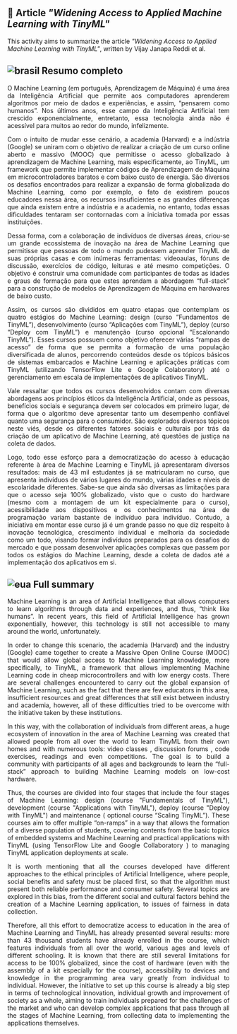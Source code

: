 ## :pencil: Article *"Widening Access to Applied Machine Learning with TinyML"*

This activity aims to summarize the article *"Widening Access to Applied Machine Learning with TinyML"*, written by Vijay Janapa Reddi et al.

## ![brasil](https://upload.wikimedia.org/wikipedia/commons/thumb/0/05/Flag_of_Brazil.svg/22px-Flag_of_Brazil.svg.png) Resumo completo

<p align="justify"> O Machine Learning (em português, Aprendizagem de Máquina) é uma área da Inteligência Artificial que permite aos computadores aprenderem algoritmos por meio de dados e experiências, e assim, “pensarem como humanos”. Nos últimos anos, esse campo da Inteligência Artificial tem crescido exponencialmente, entretanto, essa tecnologia ainda não é acessível para muitos ao redor do mundo, infelizmente. </p>
  
<p align="justify"> Com o intuito de mudar esse cenário, a academia (Harvard) e a indústria (Google) se uniram com o objetivo de realizar a criação de um curso online aberto e massivo (MOOC) que permitisse o acesso globalizado à aprendizagem de Machine Learning, mais especificamente, ao TinyML, um framework que permite implementar códigos de Aprendizagem de Máquina em microcontroladores baratos e com baixo custo de energia. São diversos os desafios encontrados para realizar a expansão de forma globalizada do Machine Learning, como por exemplo, o fato de existirem poucos educadores nessa área, os recursos insuficientes e as grandes diferenças que ainda existem entre a indústria e a academia, no entanto, todas essas dificuldades tentaram ser contornadas com a iniciativa tomada por essas instituições. </p>
	
<p align="justify"> Dessa forma, com a colaboração de indivíduos de diversas áreas, criou-se um grande ecossistema de inovação na área de Machine Learning que permitisse que pessoas de todo o mundo pudessem aprender TinyML de suas próprias casas e com inúmeras ferramentas: videoaulas, fóruns de discussão, exercícios de código, leituras e até mesmo competições. O objetivo é construir uma comunidade com participantes de todas as idades e graus de formação para que estes aprendam a abordagem “full-stack” para a construção de modelos de Aprendizagem de Máquina em hardwares de baixo custo. </p>
	
<p align="justify"> Assim, os cursos são divididos em quatro etapas que contemplam os quatro estágios do Machine Learning: design (curso “Fundamentos de TinyML”), desenvolvimento (curso “Aplicações com TinyML”), deploy (curso “Deploy com TinyML”) e manutenção (curso opcional “Escalonando TinyML”). Esses cursos possuem como objetivo oferecer várias “rampas de acesso” de forma que se permita a formação de uma população diversificada de alunos, percorrendo conteúdos desde os tópicos básicos de sistemas embarcados e Machine Learning e aplicações práticas com TinyML (utilizando TensorFlow Lite e Google Colaboratory) até o gerenciamento em escala de implementações de aplicativos TinyML. </p>

<p align="justify"> Vale ressaltar que todos os cursos desenvolvidos contam com diversas abordagens aos princípios éticos da Inteligência Artificial, onde as pessoas, benefícios sociais e segurança devem ser colocados em primeiro lugar, de forma que o algoritmo deve apresentar tanto um desempenho confiável quanto uma segurança para o consumidor. São explorados diversos tópicos neste viés, desde os diferentes fatores sociais e culturais por trás da criação de um aplicativo de Machine Learning, até questões de justiça na coleta de dados.</p>

<p align="justify"> Logo, todo esse esforço para a democratização do acesso à educação referente à área de Machine Learning e TinyML já apresentaram diversos resultados: mais de 43 mil estudantes já se matricularam no curso, que apresenta indivíduos de vários lugares do mundo, várias idades e níveis de escolaridade diferentes. Sabe-se que ainda são diversas as limitações para que o acesso seja 100% globalizado, visto que o custo do hardware (mesmo com a montagem de um kit especialmente para o curso), acessibilidade aos dispositivos e os conhecimentos na área de programação variam bastante de indivíduo para indivíduo. Contudo, a iniciativa em montar esse curso já é um grande passo no que diz respeito à inovação tecnológica, crescimento individual e melhoria da sociedade como um todo, visando formar indivíduos preparados para os desafios do mercado e que possam desenvolver aplicações complexas que passem por todos os estágios do Machine Learning, desde a coleta de dados até a implementação dos aplicativos em si. </p>

## ![eua](https://upload.wikimedia.org/wikipedia/commons/thumb/a/a4/Flag_of_the_United_States.svg/22px-Flag_of_the_United_States.svg.png) Full summary

<p align="justify"> Machine Learning is an area of Artificial Intelligence that allows computers to learn algorithms through data and experiences, and thus, “think like humans”. In recent years, this field of Artificial Intelligence has grown exponentially, however, this technology is still not accessible to many around the world, unfortunately. </p>
  
<p align="justify"> In order to change this scenario, the academia (Harvard) and the industry (Google) came together to create a Massive Open Online Course (MOOC) that would allow global access to Machine Learning knowledge, more specifically, to TinyML, a framework that allows implementing Machine Learning code in cheap microcontrollers and with low energy costs. There are several challenges encountered to carry out the global expansion of Machine Learning, such as the fact that there are few educators in this area, insufficient resources and great differences that still exist between industry and academia, however, all of these difficulties tried to be overcome with the initiative taken by these institutions. </p>
	
<p align="justify"> In this way, with the collaboration of individuals from different areas, a huge ecosystem of innovation in the area of Machine Learning was created that allowed people from all over the world to learn TinyML from their own homes and with numerous tools: video classes , discussion forums , code exercises, readings and even competitions. The goal is to build a community with participants of all ages and backgrounds to learn the “full-stack” approach to building Machine Learning models on low-cost hardware. </p>
	
<p align="justify"> Thus, the courses are divided into four stages that include the four stages of Machine Learning: design (course "Fundamentals of TinyML"), development (course "Applications with TinyML"), deploy (course "Deploy with TinyML") and maintenance ( optional course “Scaling TinyML”). These courses aim to offer multiple “on-ramps” in a way that allows the formation of a diverse population of students, covering contents from the basic topics of embedded systems and Machine Learning and practical applications with TinyML (using TensorFlow Lite and Google Collaboratory ) to managing TinyML application deployments at scale. </p>

<p align="justify"> It is worth mentioning that all the courses developed have different approaches to the ethical principles of Artificial Intelligence, where people, social benefits and safety must be placed first, so that the algorithm must present both reliable performance and consumer safety. Several topics are explored in this bias, from the different social and cultural factors behind the creation of a Machine Learning application, to issues of fairness in data collection.</p>

<p align="justify">Therefore, all this effort to democratize access to education in the area of Machine Learning and TinyML has already presented several results: more than 43 thousand students have already enrolled in the course, which features individuals from all over the world, various ages and levels of different schooling. It is known that there are still several limitations for access to be 100% globalized, since the cost of hardware (even with the assembly of a kit especially for the course), accessibility to devices and knowledge in the programming area vary greatly from individual to individual. However, the initiative to set up this course is already a big step in terms of technological innovation, individual growth and improvement of society as a whole, aiming to train individuals prepared for the challenges of the market and who can develop complex applications that pass through all the stages of Machine Learning, from collecting data to implementing the applications themselves.</p>

